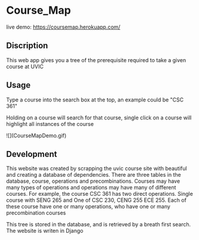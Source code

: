 <h1> Course_Map </h1>

live demo: https://coursemap.herokuapp.com/

<h2> Discription </h2>
<p>This web app gives you a tree of the prerequisite required to take a given course at UVIC</p> 

<h2>Usage</h2>
 <p>Type a course into the search box at the top, an example could be "CSC 361"</p>
 <p>Holding on a course will search for that course, single click on a course will highlight all instances of the course</p>
 ![](CourseMapDemo.gif)
  
<h2>Development</h2>

<p>This website was created by scrapping the uvic course site with beautiful and creating a database of dependencies. There are three tables in the database, course, operations and precombinations. Courses may have many types of operations and operations may have many of different courses. For example, the course CSC 361 has two direct operations. Single course with SENG 265 and One of CSC 230, CENG 255 ECE 255. Each of these course have one or many operations, who have one or many precombination courses</p>

<p>This tree is stored in the database, and is retrieved by a breath first search. The website is writen in Django</p>
